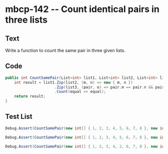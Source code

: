 # mbcp-142 -- Count identical pairs in three lists

## Text

Write a function to count the same pair in three given lists.

## Code

```csharp
public int CountSamePair(List<int> list1, List<int> list2, List<int> list3) {
    int result = list1.Zip(list2, (m, n) => new { m, n })
                      .Zip(list3, (pair, o) => pair.m == pair.n && pair.m == o)
                      .Count(equal => equal);
    return result;
}
```

## Test List

```csharp
Debug.Assert(CountSamePair(new int[] { 1, 2, 3, 4, 5, 6, 7, 8 }, new int[] { 2, 2, 3, 1, 2, 6, 7, 9 }, new int[] { 2, 1, 3, 1, 2, 6, 7, 9 }) == 3);
```

```csharp
Debug.Assert(CountSamePair(new int[] { 1, 2, 3, 4, 5, 6, 7, 8 }, new int[] { 2, 2, 3, 1, 2, 6, 7, 8 }, new int[] { 2, 1, 3, 1, 2, 6, 7, 8 }) == 4);
```

```csharp
Debug.Assert(CountSamePair(new int[] { 1, 2, 3, 4, 2, 6, 7, 8 }, new int[] { 2, 2, 3, 1, 2, 6, 7, 8 }, new int[] { 2, 1, 3, 1, 2, 6, 7, 8 }) == 5);
```
